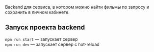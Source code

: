Backand для сервиса, в котором можно найти фильмы по запросу и сохранить в личном кабинете.

## Запуск проекта backend
`npm run start` — запускает сервер   
`npm run dev` — запускает сервер с hot-reload

